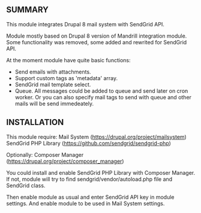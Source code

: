 ## SUMMARY

This module integrates Drupal 8 mail system with SendGrid API.

Module mostly based on Drupal 8 version of Mandrill integration module. 
Some functionality was removed, some added and rewrited for SendGrid API.

At the moment module have quite basic functions:

* Send emails with attachments.
* Support custom tags as 'metadata' array.
* SendGrid mail template select.
* Queue. All messages could be added to queue and send later on cron worker.
Or you can also specify mail tags to send with queue and other mails will be send immedeately.

## INSTALLATION

This module require:
Mail System (https://drupal.org/project/mailsystem)
SendGrid PHP Library (https://github.com/sendgrid/sendgrid-php)

Optionally:
Composer Manager (https://drupal.org/project/composer_manager)

You could install and enable SendGrid PHP Library with Composer Manager.
If not, module will try to find sendgrid/vendor/autoload.php file and SendGrid class.

Then enable module as usual and enter SendGrid API key in module settings. And enable module to be used in Mail System settings.

